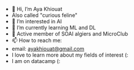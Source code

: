 - 👋 Hi, I’m Aya Khiouat
- Also called "curious feline"
- 👀 I’m interested in AI
- 🌱 I’m currently learning ML and DL
- 💞️ Active member of SOAI algiers and MicroClub
- 📫 How to reach me:
- email: ayakhiouat@gmail.com
- I love to learn more about my fields of interest (: 
- I am on datacamp (:
<!---
aya04kh/aya04kh is a ✨ special ✨ repository because its `README.md` (this file) appears on your GitHub profile.
You can click the Preview link to take a look at your changes.
--->
